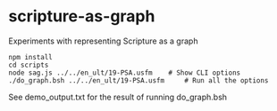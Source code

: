 # scripture-as-graph
Experiments with representing Scripture as a graph

```
npm install
cd scripts
node sag.js ../../en_ult/19-PSA.usfm    # Show CLI options
./do_graph.bsh ../../en_ult/19-PSA.usfm     # Run all the options
```

See demo_output.txt for the result of running do_graph.bsh
